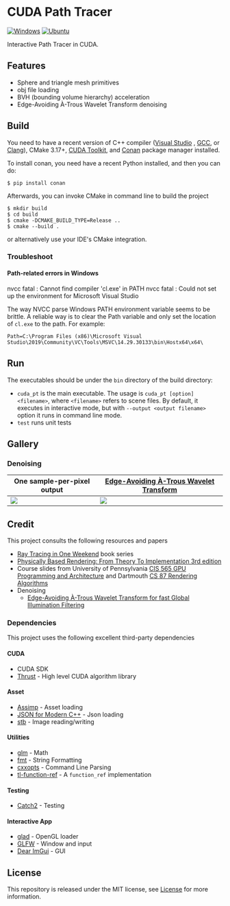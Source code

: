 # CUDA Path Tracer

[![Windows](https://github.com/LesleyLai/cuda-path-tracer/actions/workflows/Windows.yml/badge.svg)](https://github.com/LesleyLai/cuda-path-tracer/actions/workflows/Windows.yml)
[![Ubuntu](https://github.com/LesleyLai/cuda-path-tracer/actions/workflows/Ubuntu.yml/badge.svg)](https://github.com/LesleyLai/cuda-path-tracer/actions/workflows/Ubuntu.yml)

Interactive Path Tracer in CUDA.

## Features

- Sphere and triangle mesh primitives
- obj file loading
- BVH (bounding volume hierarchy) acceleration
- Edge-Avoiding À-Trous Wavelet Transform denoising

## Build

You need to have a recent version of C++ compiler ([Visual Studio](https://www.visualstudio.com/)
, [GCC](https://gcc.gnu.org/), or [Clang](https://clang.llvm.org/)), CMake
3.17+, [CUDA Toolkit](https://developer.nvidia.com/cuda-downloads), and [Conan](https://conan.io/) package manager
installed.

To install conan, you need have a recent Python installed, and then you can do:

```
$ pip install conan
```

Afterwards, you can invoke CMake in command line to build the project

```
$ mkdir build
$ cd build
$ cmake -DCMAKE_BUILD_TYPE=Release ..
$ cmake --build .
```

or alternatively use your IDE's CMake integration.

### Troubleshoot

#### Path-related errors in Windows

nvcc fatal : Cannot find compiler 'cl.exe' in PATH nvcc fatal : Could not set up the environment for Microsoft Visual
Studio

The way NVCC parse Windows PATH environment variable seems to be brittle. A reliable way is to clear the Path variable
and only set the location of `cl.exe` to the path. For example:

```
Path=C:\Program Files (x86)\Microsoft Visual Studio\2019\Community\VC\Tools\MSVC\14.29.30133\bin\Hostx64\x64\
```

## Run

The executables should be under the `bin` directory of the build directory:

- `cuda_pt` is the main executable. The usage is `cuda_pt [option] <filename>`, where `<filename>` refers to scene
  files. By default, it executes in interactive mode, but with `--output <output filename>` option it runs in command
  line
  mode.
- `test` runs unit tests

## Gallery

### Denoising

 One sample-per-pixel output | [Edge-Avoiding À-Trous Wavelet Transform](https://jo.dreggn.org/home/2010_atrous.pdf) |
|-----------------------------|---------------------------------------------------------------------------------------|
| ![](images/1spp.png)        | ![](images/1spp_atrous_denoised.png)                                                  |

## Credit

This project consults the following resources and papers

- [Ray Tracing in One Weekend](https://raytracing.github.io/) book series
- [Physically Based Rendering: From Theory To Implementation 3rd edition](https://www.pbr-book.org/)
- Course slides from University of
  Pennsylvania [CIS 565 GPU Programming and Architecture](https://cis565-fall-2022.github.io/)
  and Dartmouth [CS 87 Rendering Algorithms](https://cs87-dartmouth.github.io/Fall2022/)
- Denoising
    - [Edge-Avoiding À-Trous Wavelet Transform for fast Global Illumination Filtering](https://jo.dreggn.org/home/2010_atrous.pdf)

### Dependencies

This project uses the following excellent third-party dependencies

#### CUDA

- CUDA SDK
- [Thrust](https://thrust.github.io/) - High level CUDA algorithm library

#### Asset

- [Assimp](https://github.com/assimp/assimp) - Asset loading
- [JSON for Modern C++](https://github.com/nlohmann/json) - Json loading
- [stb](https://github.com/nothings/stb) - Image reading/writing

#### Utilities

- [glm](glm.g-truc.net/) - Math
- [fmt](https://github.com/fmtlib/fmt) - String Formatting
- [cxxopts](https://github.com/jarro2783/cxxopts) - Command Line Parsing
- [tl-function-ref](https://github.com/TartanLlama/function_ref) - A `function_ref` implementation

#### Testing

- [Catch2](https://github.com/catchorg/Catch2) - Testing

#### Interactive App

- [glad](https://github.com/Dav1dde/glad) - OpenGL loader
- [GLFW](https://www.glfw.org/) - Window and input
- [Dear ImGui](https://github.com/ocornut/imgui) - GUI

## License

This repository is released under the MIT license, see [License](file:License) for more information.
